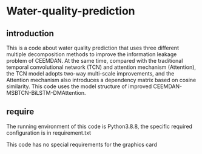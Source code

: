 # Water-quality-prediction
## introduction
This is a code about water quality prediction that uses three different multiple decomposition methods to improve the information leakage problem of CEEMDAN. At the same time, compared with the traditional temporal convolutional network (TCN) and attention mechanism (Attention), the TCN model adopts two-way multi-scale improvements, and the Attention mechanism also introduces a dependency matrix based on cosine similarity. This code uses the model structure of improved CEEMDAN-MSBTCN-BiLSTM-DMAttention.
## require
The running environment of this code is Python3.8.8, the specific required configuration is in requirement.txt

This code has no special requirements for the graphics card

